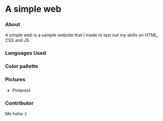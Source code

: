 # A simple web

### About

A simple web is a sample website that I made to test out my skills on HTML, CSS and JS.

### Languages Used

### Color pallette

### Pictures 

- Pinterest

### Contributor

Me hehe :)
